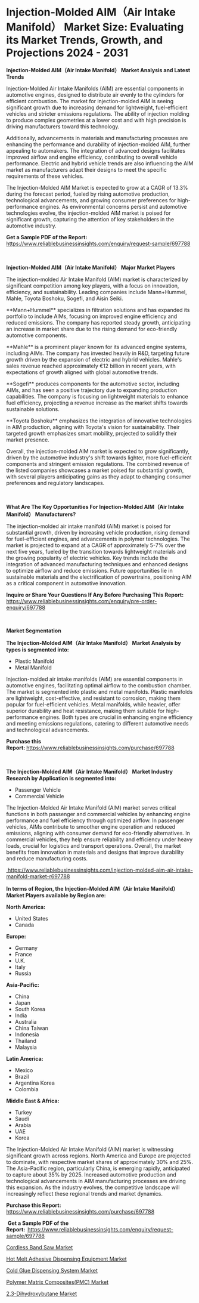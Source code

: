 <p><h1>Injection-Molded AIM（Air Intake Manifold） Market Size: Evaluating its Market Trends, Growth, and Projections 2024 - 2031</h1></p><p><strong>Injection-Molded AIM（Air Intake Manifold） Market Analysis and Latest Trends</strong></p>
<p><p>Injection-Molded Air Intake Manifolds (AIM) are essential components in automotive engines, designed to distribute air evenly to the cylinders for efficient combustion. The market for injection-molded AIM is seeing significant growth due to increasing demand for lightweight, fuel-efficient vehicles and stricter emissions regulations. The ability of injection molding to produce complex geometries at a lower cost and with high precision is driving manufacturers toward this technology. </p><p>Additionally, advancements in materials and manufacturing processes are enhancing the performance and durability of injection-molded AIM, further appealing to automakers. The integration of advanced designs facilitates improved airflow and engine efficiency, contributing to overall vehicle performance. Electric and hybrid vehicle trends are also influencing the AIM market as manufacturers adapt their designs to meet the specific requirements of these vehicles.</p><p>The Injection-Molded AIM Market is expected to grow at a CAGR of 13.3% during the forecast period, fueled by rising automotive production, technological advancements, and growing consumer preferences for high-performance engines. As environmental concerns persist and automotive technologies evolve, the injection-molded AIM market is poised for significant growth, capturing the attention of key stakeholders in the automotive industry.</p></p>
<p><strong>Get a Sample PDF of the Report:&nbsp;</strong> <a href="https://www.reliablebusinessinsights.com/enquiry/request-sample/697788?utm_campaign=1260&utm_medium=2&utm_source=Github&utm_content=ia&utm_term=18102024&utm_id=injection-molded-aimair-intake-manifold">https://www.reliablebusinessinsights.com/enquiry/request-sample/697788</a></p>
<p>&nbsp;</p>
<p><strong>Injection-Molded AIM（Air Intake Manifold） Major Market Players</strong></p>
<p><p>The injection-molded Air Intake Manifold (AIM) market is characterized by significant competition among key players, with a focus on innovation, efficiency, and sustainability. Leading companies include Mann+Hummel, Mahle, Toyota Boshoku, Sogefi, and Aisin Seiki. </p><p>**Mann+Hummel** specializes in filtration solutions and has expanded its portfolio to include AIMs, focusing on improved engine efficiency and reduced emissions. The company has reported steady growth, anticipating an increase in market share due to the rising demand for eco-friendly automotive components.</p><p>**Mahle** is a prominent player known for its advanced engine systems, including AIMs. The company has invested heavily in R&D, targeting future growth driven by the expansion of electric and hybrid vehicles. Mahle's sales revenue reached approximately €12 billion in recent years, with expectations of growth aligned with global automotive trends.</p><p>**Sogefi** produces components for the automotive sector, including AIMs, and has seen a positive trajectory due to expanding production capabilities. The company is focusing on lightweight materials to enhance fuel efficiency, projecting a revenue increase as the market shifts towards sustainable solutions.</p><p>**Toyota Boshoku** emphasizes the integration of innovative technologies in AIM production, aligning with Toyota's vision for sustainability. Their targeted growth emphasizes smart mobility, projected to solidify their market presence.</p><p>Overall, the injection-molded AIM market is expected to grow significantly, driven by the automotive industry's shift towards lighter, more fuel-efficient components and stringent emission regulations. The combined revenue of the listed companies showcases a market poised for substantial growth, with several players anticipating gains as they adapt to changing consumer preferences and regulatory landscapes.</p></p>
<p>&nbsp;</p>
<p><strong>What Are The Key Opportunities For Injection-Molded AIM（Air Intake Manifold） Manufacturers?</strong></p>
<p><p>The injection-molded air intake manifold (AIM) market is poised for substantial growth, driven by increasing vehicle production, rising demand for fuel-efficient engines, and advancements in polymer technologies. The market is projected to expand at a CAGR of approximately 5-7% over the next five years, fueled by the transition towards lightweight materials and the growing popularity of electric vehicles. Key trends include the integration of advanced manufacturing techniques and enhanced designs to optimize airflow and reduce emissions. Future opportunities lie in sustainable materials and the electrification of powertrains, positioning AIM as a critical component in automotive innovation.</p></p>
<p><strong>Inquire or Share Your Questions If Any Before Purchasing This Report:</strong> <a href="https://www.reliablebusinessinsights.com/enquiry/pre-order-enquiry/697788?utm_campaign=1260&utm_medium=2&utm_source=Github&utm_content=ia&utm_term=18102024&utm_id=injection-molded-aimair-intake-manifold">https://www.reliablebusinessinsights.com/enquiry/pre-order-enquiry/697788</a></p>
<p>&nbsp;</p>
<p><strong>Market Segmentation</strong></p>
<p><strong>The Injection-Molded AIM（Air Intake Manifold） Market Analysis by types is segmented into:</strong></p>
<p><ul><li>Plastic Manifold</li><li>Metal Manifold</li></ul></p>
<p><p>Injection-molded air intake manifolds (AIM) are essential components in automotive engines, facilitating optimal airflow to the combustion chamber. The market is segmented into plastic and metal manifolds. Plastic manifolds are lightweight, cost-effective, and resistant to corrosion, making them popular for fuel-efficient vehicles. Metal manifolds, while heavier, offer superior durability and heat resistance, making them suitable for high-performance engines. Both types are crucial in enhancing engine efficiency and meeting emissions regulations, catering to different automotive needs and technological advancements.</p></p>
<p><strong>Purchase this Report:&nbsp;</strong><a href="https://www.reliablebusinessinsights.com/purchase/697788?utm_campaign=1260&utm_medium=2&utm_source=Github&utm_content=ia&utm_term=18102024&utm_id=injection-molded-aimair-intake-manifold">https://www.reliablebusinessinsights.com/purchase/697788</a></p>
<p>&nbsp;</p>
<p><strong>The Injection-Molded AIM（Air Intake Manifold） Market Industry Research by Application is segmented into:</strong></p>
<p><ul><li>Passenger Vehicle</li><li>Commercial Vehicle</li></ul></p>
<p><p>The Injection-Molded Air Intake Manifold (AIM) market serves critical functions in both passenger and commercial vehicles by enhancing engine performance and fuel efficiency through optimized airflow. In passenger vehicles, AIMs contribute to smoother engine operation and reduced emissions, aligning with consumer demand for eco-friendly alternatives. In commercial vehicles, they help ensure reliability and efficiency under heavy loads, crucial for logistics and transport operations. Overall, the market benefits from innovation in materials and designs that improve durability and reduce manufacturing costs.</p></p>
<p><a href="https://www.reliablebusinessinsights.com/injection-molded-aim-air-intake-manifold-market-r697788?utm_campaign=1260&utm_medium=2&utm_source=Github&utm_content=ia&utm_term=18102024&utm_id=injection-molded-aimair-intake-manifold">&nbsp;https://www.reliablebusinessinsights.com/injection-molded-aim-air-intake-manifold-market-r697788</a></p>
<p><strong>In terms of Region, the Injection-Molded AIM（Air Intake Manifold） Market Players available by Region are:</strong></p>
<p>
    <p> <strong> North America: </strong>
        <ul>
            <li>United States</li>
            <li>Canada</li>
        </ul>
        </p> 
    <p> <strong> Europe: </strong>
        <ul>
            <li>Germany</li>
            <li>France</li>
            <li>U.K.</li>
            <li>Italy</li>
            <li>Russia</li>
        </ul>
        </p> 
    <p> <strong> Asia-Pacific: </strong>
        <ul>
            <li>China</li>
            <li>Japan</li>
            <li>South Korea</li>
            <li>India</li>
            <li>Australia</li>
            <li>China Taiwan</li>
            <li>Indonesia</li>
            <li>Thailand</li>
            <li>Malaysia</li>
        </ul>
        </p> 
    <p> <strong> Latin America: </strong>
        <ul>
            <li>Mexico</li>
            <li>Brazil</li>
            <li>Argentina Korea</li>
            <li>Colombia</li>
        </ul>
        </p> 
    <p> <strong> Middle East & Africa: </strong>
        <ul>
            <li>Turkey</li>
            <li>Saudi</li>
            <li>Arabia</li>
            <li>UAE</li>
            <li>Korea</li>
        </ul>
    </p>
    </p>
<p><p>The Injection-Molded Air Intake Manifold (AIM) market is witnessing significant growth across regions. North America and Europe are projected to dominate, with respective market shares of approximately 30% and 25%. The Asia-Pacific region, particularly China, is emerging rapidly, anticipated to capture about 35% by 2025. Increased automotive production and technological advancements in AIM manufacturing processes are driving this expansion. As the industry evolves, the competitive landscape will increasingly reflect these regional trends and market dynamics.</p></p>
<p><strong>Purchase this Report: </strong><a href="https://www.reliablebusinessinsights.com/purchase/697788?utm_campaign=1260&utm_medium=2&utm_source=Github&utm_content=ia&utm_term=18102024&utm_id=injection-molded-aimair-intake-manifold">https://www.reliablebusinessinsights.com/purchase/697788</a></p>
<p>&nbsp;<strong>Get a Sample PDF of the Report:&nbsp;&nbsp;</strong><a href="https://www.reliablebusinessinsights.com/enquiry/request-sample/697788?utm_campaign=1260&utm_medium=2&utm_source=Github&utm_content=ia&utm_term=18102024&utm_id=injection-molded-aimair-intake-manifold">https://www.reliablebusinessinsights.com/enquiry/request-sample/697788</a></p>
<p><strong></strong></p>
<p><p><a href="https://www.linkedin.com/pulse/cordless-band-saw-sector-surge-101-growth-roadmap-2031-jvcwc?utm_campaign=1260&utm_medium=2&utm_source=Github&utm_content=ia&utm_term=18102024&utm_id=injection-molded-aimair-intake-manifold">Cordless Band Saw Market</a></p><p><a href="https://issuu.com/reportprime-2/docs/hot-melt-adhesive-dispensing-equipm_a826a885e6c7b6?utm_campaign=1260&utm_medium=2&utm_source=Github&utm_content=ia&utm_term=18102024&utm_id=injection-molded-aimair-intake-manifold">Hot Melt Adhesive Dispensing Equipment Market</a></p><p><a href="https://issuu.com/reportprime-2/docs/cold-glue-dispensing-system-market-_d18f1b96639e4b?utm_campaign=1260&utm_medium=2&utm_source=Github&utm_content=ia&utm_term=18102024&utm_id=injection-molded-aimair-intake-manifold">Cold Glue Dispensing System Market</a></p><p><a href="https://github.com/angilauio/Market-Research-Report-List-1/blob/main/polymer-matrix-compositespmc-market.md?utm_campaign=1260&utm_medium=2&utm_source=Github&utm_content=ia&utm_term=18102024&utm_id=injection-molded-aimair-intake-manifold">Polymer Matrix Composites(PMC) Market</a></p><p><a href="https://github.com/anaeilandos/Market-Research-Report-List-1/blob/main/23-dihydroxybutane-market.md?utm_campaign=1260&utm_medium=2&utm_source=Github&utm_content=ia&utm_term=18102024&utm_id=injection-molded-aimair-intake-manifold">2,3-Dihydroxybutane Market</a></p></p>